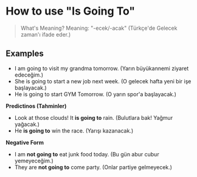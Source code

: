 # How to use "Is Going To"

> What's Meaning?
Meaning: "-ecek/-acak" (Türkçe'de Gelecek zaman'ı ifade eder.)

## Examples
 - I am going to visit my grandma tomorrow.
   (Yarın büyükannemi ziyaret edeceğim.)
 - She is going to start a new job next week.
   (O gelecek hafta yeni bir işe başlayacak.)
 - He is going to start GYM Tomorrow.
   (O yarın spor'a başlayacak.)

**Predictinos (Tahminler)**
- Look at those clouds! It **is going to** rain.
  (Bulutlara bak! Yağmur yağacak.)
- He **is going to** win the race.
  (Yarışı kazanacak.)

**Negative Form**
- I am **not going to** eat junk food today.
  (Bu gün abur cubur yemeyeceğim.)
- They are **not going to** come party.
  (Onlar partiye gelmeyecek.)